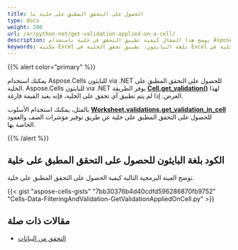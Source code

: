 ```yaml
---
title: الحصول على التحقق المطبق على خلية ما
type: docs
weight: 200
url: /ar/python-net/get-validation-applied-on-a-cell/
description: يوضح هذا المقال كيفية تطبيق التحقق في خلية باستخدام Aspose.Cells للبايثون via .NET apis.
keywords: مكتبة Excel بلغة البايثون، تطبيق تحقق الخلية في Excel بلغة البايثون، تطبيق التحقق على خلية في Excel بلغة البايثون، تطبيق التحقق في Excel بلغة البايثون، التحقق من الخلية في Excel بلغة البايثون، تطبيق تحقق الخلية في Excel بلغة البايثون، تطبيق التحقق على خلية في Excel بلغة البايثون، التحقق من الخلية في Excel بلغة البايثون، التحقق من الخلية ببايثون
---
```


{{% alert color="primary" %}}

يمكنك استخدام Aspose.Cells للبايثون via .NET للحصول على التحقق المطبق على الخلية. Aspose.Cells للبايثون via .NET يوفر الطريقة [**Cell.get_validation()**](https://reference.aspose.com/cells/python-net/aspose.cells/cell/get_validation/) لهذا الغرض. إذا لم يتم تطبيق أي تحقق على الخلية، فإنه يعيد القيمة فارغة.

بالمثل، يمكنك استخدام الأسلوب [**Worksheet.validations.get_validation_in_cell**](https://reference.aspose.com/cells/python-net/aspose.cells/validationcollection/get_validation_in_cell/#int-int) للحصول على التحقق المطبق على خلية عن طريق توفير مؤشرات الصف والعمود الخاصة بها.

{{% /alert %}}

## الكود بلغة البايثون للحصول على التحقق المطبق على خلية

توضح العينة البرمجية التالية كيفية الحصول على التحقق المطبق على خلية.

{{< gist "aspose-cells-gists" "7bb30376b4d40cdfd596286870fb9752" "Cells-Data-FilteringAndValidation-GetValidationAppliedOnCell.py" >}}

## مقالات ذات صلة

- [التحقق من البيانات](/cells/ar/python-net/data-validation/)
